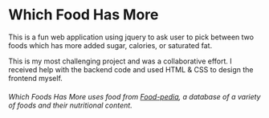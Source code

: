  # Which Food Has More
 
This is a fun web application using jquery to ask user to pick between two foods which has more added sugar, calories, or saturated fat.

This is my most challenging project and was a collaborative effort. I received help with the backend code and used HTML & CSS to design the frontend myself. 

###### Which Foods Has More uses food from [Food-pedia](https://healthdata.gov/dataset/food-pedia), a database of a variety of foods and their nutritional content. 
